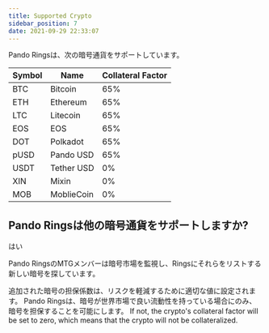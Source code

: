 ```yaml
---
title: Supported Crypto
sidebar_position: 7
date: 2021-09-29 22:33:07
---
```


Pando Ringsは、次の暗号通貨をサポートしています。

| Symbol | Name       | Collateral Factor |
| ------ | ---------- | ----------------- |
| BTC    | Bitcoin    | 65%               |
| ETH    | Ethereum   | 65%               |
| LTC    | Litecoin   | 65%               |
| EOS    | EOS        | 65%               |
| DOT    | Polkadot   | 65%               |
| pUSD   | Pando USD  | 65%               |
| USDT   | Tether USD | 0%                |
| XIN    | Mixin      | 0%                |
| MOB    | MoblieCoin | 0%                |

## Pando Ringsは他の暗号通貨をサポートしますか?

はい

Pando RingsのMTGメンバーは暗号市場を監視し、Ringsにそれらをリストする新しい暗号を探しています。

追加された暗号の担保係数は、リスクを軽減するために適切な値に設定されます。 Pando Ringsは、暗号が世界市場で良い流動性を持っている場合にのみ、暗号を担保することを可能にします。 If not, the crypto's collateral factor will be set to zero, which means that the crypto will not be collateralized.

